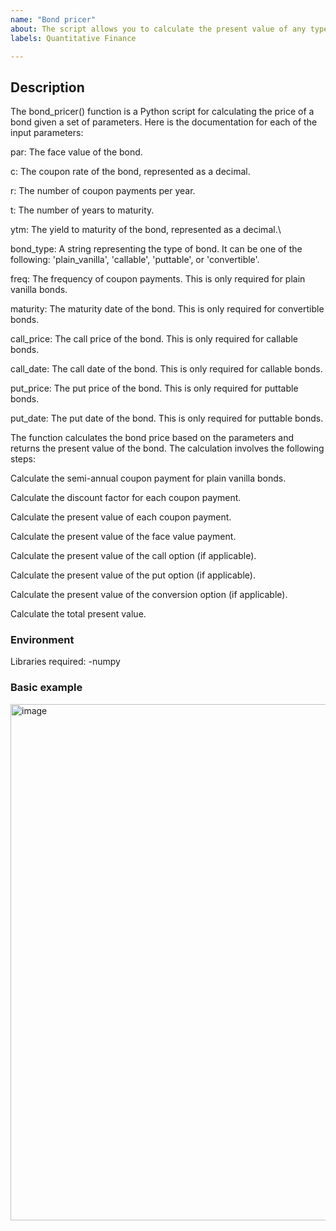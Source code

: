 ```yaml
---
name: "Bond pricer"
about: The script allows you to calculate the present value of any type of bond given a set of inputs.
labels: Quantitative Finance

---
```


## Description
The bond_pricer() function is a Python script for calculating the price of a bond given a set of parameters. Here is the documentation for each of the input parameters:

par: The face value of the bond.

c: The coupon rate of the bond, represented as a decimal.

r: The number of coupon payments per year.

t: The number of years to maturity.

ytm: The yield to maturity of the bond, represented as a decimal.\

bond_type: A string representing the type of bond. It can be one of the following: 'plain_vanilla', 'callable', 'puttable', or 'convertible'.

freq: The frequency of coupon payments. This is only required for plain vanilla bonds.

maturity: The maturity date of the bond. This is only required for convertible bonds.

call_price: The call price of the bond. This is only required for callable bonds.

call_date: The call date of the bond. This is only required for callable bonds.

put_price: The put price of the bond. This is only required for puttable bonds.

put_date: The put date of the bond. This is only required for puttable bonds.

The function calculates the bond price based on the parameters and returns the present value of the bond. The calculation involves the following steps:

Calculate the semi-annual coupon payment for plain vanilla bonds.

Calculate the discount factor for each coupon payment.

Calculate the present value of each coupon payment.

Calculate the present value of the face value payment.

Calculate the present value of the call option (if applicable).

Calculate the present value of the put option (if applicable).

Calculate the present value of the conversion option (if applicable).

Calculate the total present value.


### Environment
Libraries required:
-numpy 


### Basic example

<img width="826" alt="image" src="https://user-images.githubusercontent.com/129782426/231873137-a5ae532c-fa38-4cf7-a0fd-b861ea264548.png">



